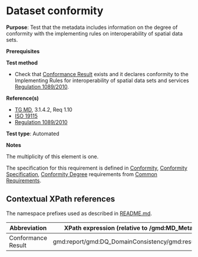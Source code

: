 # Dataset conformity

**Purpose**: Test that the metadata includes information on the degree of conformity with the implementing rules on interoperability of spatial data sets.

**Prerequisites**

**Test method**

* Check that [Conformance Result](#conformanceResult) exists and it declares conformity to the Implementing Rules for interoperability of spatial data sets and services [Regulation 1089/2010](https://publications.europa.eu/en/publication-detail/-/publication/6c9b0d4b-831f-47fe-b551-ac13604d9797/language-en).

**Reference(s)**	 

* [TG MD](./README.md#ref_TG_MD), 3.1.4.2, Req 1.10
* [ISO 19115](./README.md#ref_ISO_19115)
* [Regulation 1089/2010](https://publications.europa.eu/en/publication-detail/-/publication/6c9b0d4b-831f-47fe-b551-ac13604d9797/language-en)

**Test type**: Automated

**Notes**

The multiplicity of this element is one.

The specification for this requirement is defined in [Conformity](../common/conformity.md), [Conformity Specification](../common/conformity-specification.md), [Conformity Degree](../common/conformity-degree.md) requirements from [Common Requirements](../common/README.md).

## Contextual XPath references

The namespace prefixes used as described in [README.md](./README.md#namespaces).

Abbreviation                                   |  XPath expression (relative to /gmd:MD_Metadata/gmd:dataQualityInfo)
-----------------------------------------------| -------------------------------------------------------------------------
<a name="conformanceResult"></a> Conformance Result | gmd:report/gmd:DQ_DomainConsistency/gmd:result/gmd:DQ_ConformanceResult
